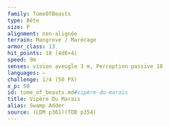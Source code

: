 ```yaml
---
family: TomeOfBeasts
type: Bête
size: P
alignment: non-alignée
terrain: Mangrove / Marécage
armor_class: 13
hit_points: 18 (4d6+4)
speed: 9m
senses: vision aveugle 3 m, Perception passive 10
languages: —
challenge: 1/4 (50 PX)
x_p: 50
id: tome_of_beasts.md#vipère-du-marais
title: Vipère Du Marais
alias: Swamp Adder
source: (LDM p361)(TOB p354)
---
```


